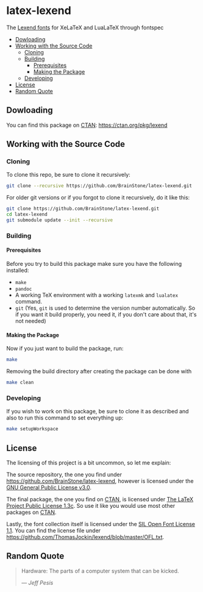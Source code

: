 # latex-lexend

The [Lexend fonts](https://www.lexend.com/) for XeLaTeX and LuaLaTeX through fontspec

<!-- TOC depthFrom:2 depthTo:6 withLinks:1 updateOnSave:1 orderedList:0 -->

- [Dowloading](#dowloading)
- [Working with the Source Code](#working-with-the-source-code)
	- [Cloning](#cloning)
	- [Building](#building)
		- [Prerequisites](#prerequisites)
		- [Making the Package](#making-the-package)
	- [Developing](#developing)
- [License](#license)
- [Random Quote](#random-quote)

<!-- /TOC -->

## Dowloading

You can find this package on [CTAN](https://ctan.org/): https://ctan.org/pkg/lexend

## Working with the Source Code

### Cloning

To clone this repo, be sure to clone it recursively:

```sh
git clone --recursive https://github.com/BrainStone/latex-lexend.git
```

For older git versions or if you forgot to clone it recursively, do it like this:

```sh
git clone https://github.com/BrainStone/latex-lexend.git
cd latex-lexend
git submodule update --init --recursive
```

### Building

#### Prerequisites

Before you try to build this package make sure you have the following installed:

- `make`
- `pandoc`
- A working TeX environment with a working `latexmk` and `lualatex` command.
- `git` (Yes, `git` is used to determine the version number automatically. So if you want it build properly, you need it, if you don't care about that, it's
  not needed)

#### Making the Package

Now if you just want to build the package, run:

```sh
make
```

Removing the build directory after creating the package can be done with

```sh
make clean
```

### Developing

If you wish to work on this package, be sure to clone it as described and also to run this command to set everything up:

```sh
make setupWorkspace
```

## License

The licensing of this project is a bit uncommon, so let me explain:

The source repository, the one you find under https://github.com/BrainStone/latex-lexend, however is licensed under the
[GNU General Public License v3.0](https://www.gnu.org/licenses/gpl-3.0.html).

The final package, the one you find on [CTAN](https://ctan.org/), is licensed under [The LaTeX Project Public License 1.3c](https://ctan.org/license/lppl1.3c).
So use it like you would use most other packages on [CTAN](https://ctan.org/).

Lastly, the font collection itself is licensed under the [SIL Open Font License 1.1](https://opensource.org/licenses/OFL-1.1). You can find the license file
under https://github.com/ThomasJockin/lexend/blob/master/OFL.txt.

## Random Quote

> Hardware: The parts of a computer system that can be kicked.
>
> — <cite>Jeff Pesis</cite>
